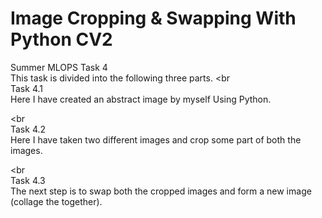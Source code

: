 # Image Cropping & Swapping With Python CV2

Summer MLOPS Task 4 <br>
This task is divided into the following three parts. 
<br<br>
Task 4.1 <br>
Here I have created an abstract image by myself Using Python.

<br<br>
Task 4.2 <br>
Here I have taken two different images and crop some part of both the images. <br> 

<br<br>
Task 4.3 <br>
The next step is to swap both the cropped images and form a new image (collage the together).
